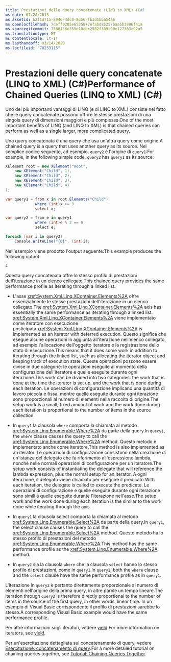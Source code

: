 ```yaml
---
title: Prestazioni delle query concatenate (LINQ to XML) (C#)
ms.date: 07/20/2015
ms.assetid: b2f1d715-8946-4dc0-8d56-fb3d1bba54a6
ms.openlocfilehash: 7deff9205e6535877efabd85257baa5b3906f41a
ms.sourcegitcommit: 7588136e355e10cbc2582f389c90c127363c02a5
ms.translationtype: MT
ms.contentlocale: it-IT
ms.lasthandoff: 03/14/2020
ms.locfileid: "70253115"
---
```

# <a name="performance-of-chained-queries-linq-to-xml-c"></a><span data-ttu-id="51f47-102">Prestazioni delle query concatenate (LINQ to XML) (C#)</span><span class="sxs-lookup"><span data-stu-id="51f47-102">Performance of Chained Queries (LINQ to XML) (C#)</span></span>

<span data-ttu-id="51f47-103">Uno dei più importanti vantaggi di LINQ (e di LINQ to XML) consiste nel fatto che le query concatenate possono offrire le stesse prestazioni di una singola query di dimensioni maggiori e più complessa.</span><span class="sxs-lookup"><span data-stu-id="51f47-103">One of the most important benefits of LINQ (and LINQ to XML) is that chained queries can perform as well as a single larger, more complicated query.</span></span>

<span data-ttu-id="51f47-104">Una query concatenata è una query che usa un'altra query come origine.</span><span class="sxs-lookup"><span data-stu-id="51f47-104">A chained query is a query that uses another query as its source.</span></span> <span data-ttu-id="51f47-105">Nel semplice codice seguente, ad esempio, `query2` è l'origine di `query1`:</span><span class="sxs-lookup"><span data-stu-id="51f47-105">For example, in the following simple code, `query2` has `query1` as its source:</span></span>

```csharp
XElement root = new XElement("Root",
    new XElement("Child", 1),
    new XElement("Child", 2),
    new XElement("Child", 3),
    new XElement("Child", 4)
);

var query1 = from x in root.Elements("Child")
             where (int)x >= 3
             select x;

var query2 = from e in query1
             where (int)e % 2 == 0
             select e;

foreach (var i in query2)
    Console.WriteLine("{0}", (int)i);
```

<span data-ttu-id="51f47-106">Nell'esempio viene prodotto l'output seguente:</span><span class="sxs-lookup"><span data-stu-id="51f47-106">This example produces the following output:</span></span>

```output
4
```

<span data-ttu-id="51f47-107">Questa query concatenata offre lo stesso profilo di prestazioni dell'iterazione in un elenco collegato.</span><span class="sxs-lookup"><span data-stu-id="51f47-107">This chained query provides the same performance profile as iterating through a linked list.</span></span>

- <span data-ttu-id="51f47-108">L'asse <xref:System.Xml.Linq.XContainer.Elements%2A> offre essenzialmente le stesse prestazioni dell'iterazione in un elenco collegato.</span><span class="sxs-lookup"><span data-stu-id="51f47-108">The <xref:System.Xml.Linq.XContainer.Elements%2A> axis has essentially the same performance as iterating through a linked list.</span></span> <span data-ttu-id="51f47-109"><xref:System.Xml.Linq.XContainer.Elements%2A> viene implementato come iteratore con esecuzione posticipata.</span><span class="sxs-lookup"><span data-stu-id="51f47-109"><xref:System.Xml.Linq.XContainer.Elements%2A> is implemented as an iterator with deferred execution.</span></span> <span data-ttu-id="51f47-110">Questo significa che esegue alcune operazioni in aggiunta all'iterazione nell'elenco collegato, ad esempio l'allocazione dell'oggetto iteratore e la registrazione dello stato di esecuzione.</span><span class="sxs-lookup"><span data-stu-id="51f47-110">This means that it does some work in addition to iterating through the linked list, such as allocating the iterator object and keeping track of execution state.</span></span> <span data-ttu-id="51f47-111">Queste operazioni possono essere divise in due categorie: le operazioni eseguite al momento della configurazione dell'iteratore e quelle eseguite durante ogni iterazione.</span><span class="sxs-lookup"><span data-stu-id="51f47-111">This work can be divided into two categories: the work that is done at the time the iterator is set up, and the work that is done during each iteration.</span></span> <span data-ttu-id="51f47-112">Le operazioni di configurazione implicano una quantità di lavoro piccola e fissa, mentre quelle eseguite durante ogni iterazione sono proporzionali al numero di elementi nella raccolta di origine.</span><span class="sxs-lookup"><span data-stu-id="51f47-112">The setup work is a small, fixed amount of work and the work done during each iteration is proportional to the number of items in the source collection.</span></span>

- <span data-ttu-id="51f47-113">In `query1` la clausola `where` comporta la chiamata al metodo <xref:System.Linq.Enumerable.Where%2A> da parte della query.</span><span class="sxs-lookup"><span data-stu-id="51f47-113">In `query1`, the `where` clause causes the query to call the <xref:System.Linq.Enumerable.Where%2A> method.</span></span> <span data-ttu-id="51f47-114">Questo metodo è implementato anche come iteratore.</span><span class="sxs-lookup"><span data-stu-id="51f47-114">This method is also implemented as an iterator.</span></span> <span data-ttu-id="51f47-115">Le operazioni di configurazione consistono nella creazione di un'istanza del delegato che fa riferimento all'espressione lambda, nonché nelle normali operazioni di configurazione per un iteratore.</span><span class="sxs-lookup"><span data-stu-id="51f47-115">The setup work consists of instantiating the delegate that will reference the lambda expression, plus the normal setup for an iterator.</span></span> <span data-ttu-id="51f47-116">A ogni iterazione, il delegato viene chiamato per eseguire il predicato.</span><span class="sxs-lookup"><span data-stu-id="51f47-116">With each iteration, the delegate is called to execute the predicate.</span></span> <span data-ttu-id="51f47-117">Le operazioni di configurazione e quelle eseguite durante ogni iterazione sono simili a quelle eseguite durante l'iterazione nell'asse.</span><span class="sxs-lookup"><span data-stu-id="51f47-117">The setup work and the work done during each iteration is the similar to the work done while iterating through the axis.</span></span>

- <span data-ttu-id="51f47-118">In `query1` la clausola select comporta la chiamata al metodo <xref:System.Linq.Enumerable.Select%2A> da parte della query.</span><span class="sxs-lookup"><span data-stu-id="51f47-118">In `query1`, the select clause causes the query to call the <xref:System.Linq.Enumerable.Select%2A> method.</span></span> <span data-ttu-id="51f47-119">Questo metodo ha lo stesso profilo di prestazioni del metodo <xref:System.Linq.Enumerable.Where%2A>.</span><span class="sxs-lookup"><span data-stu-id="51f47-119">This method has the same performance profile as the <xref:System.Linq.Enumerable.Where%2A> method.</span></span>

- <span data-ttu-id="51f47-120">In `query2` sia la clausola `where` che la clausola `select` hanno lo stesso profilo di prestazioni, come in `query1`.</span><span class="sxs-lookup"><span data-stu-id="51f47-120">In `query2`, both the `where` clause and the `select` clause have the same performance profile as in `query1`.</span></span>

<span data-ttu-id="51f47-121">L'iterazione in `query2` è pertanto direttamente proporzionale al numero di elementi nell'origine della prima query, in altre parole un tempo lineare.</span><span class="sxs-lookup"><span data-stu-id="51f47-121">The iteration through `query2` is therefore directly proportional to the number of items in the source of the first query, in other words, linear time.</span></span> <span data-ttu-id="51f47-122">In un esempio di Visual Basic corrispondente il profilo di prestazioni sarebbe lo stesso.</span><span class="sxs-lookup"><span data-stu-id="51f47-122">A corresponding Visual Basic example would have the same performance profile.</span></span>

<span data-ttu-id="51f47-123">Per altre informazioni sugli iteratori, vedere [yield](../../../language-reference/keywords/yield.md).</span><span class="sxs-lookup"><span data-stu-id="51f47-123">For more information on iterators, see [yield](../../../language-reference/keywords/yield.md).</span></span>

<span data-ttu-id="51f47-124">Per un'esercitazione dettagliata sul concatenamento di query, vedere [Esercitazione: concatenamento di query](./deferred-execution-and-lazy-evaluation-in-linq-to-xml.md).</span><span class="sxs-lookup"><span data-stu-id="51f47-124">For a more detailed tutorial on chaining queries together, see [Tutorial: Chaining Queries Together](./deferred-execution-and-lazy-evaluation-in-linq-to-xml.md).</span></span>
